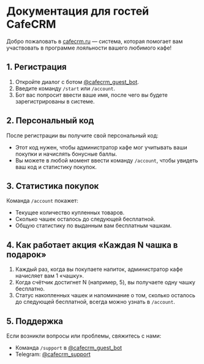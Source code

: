 # Документация для гостей CafeCRM

Добро пожаловать в [cafecrm.ru](https://cafecrm.ru/) — система, которая помогает вам участвовать в программе лояльности вашего любимого кафе!

## 1. Регистрация

1) Откройте диалог с ботом [@cafecrm_guest_bot](https://t.me/cafecrm_guest_bot).  
2) Введите команду `/start` или `/account`.  
3) Бот вас попросит ввести ваше имя, после чего вы будете зарегистрированы в системе.

## 2. Персональный код

После регистрации вы получите свой персональный код:
- Этот код нужен, чтобы администратор кафе мог учитывать ваши покупки и начислять бонусные баллы.
- Вы можете в любой момент ввести команду `/account`, чтобы увидеть ваш код и статистику покупок.

## 3. Статистика покупок

Команда `/account` покажет:
- Текущее количество купленных товаров.  
- Сколько чашек осталось до следующей бесплатной.  
- Общую статистику по выданным вам бесплатным чашкам.  

## 4. Как работает акция «Каждая N чашка в подарок»

1) Каждый раз, когда вы покупаете напиток, администратор кафе начисляет вам 1 «чашку».  
2) Когда счётчик достигнет N (например, 5), вы получаете одну чашку бесплатно.  
3) Статус накопленных чашек и напоминание о том, сколько осталось до следующей бесплатной, всегда можно узнать в `/account`.

## 5. Поддержка

Если возникли вопросы или проблемы, свяжитесь с нами:  
- Команда `/support` в [@cafecrm_guest_bot](https://t.me/cafecrm_guest_bot)  
- Telegram: [@cafecrm_support](https://t.me/cafecrm_support)  
